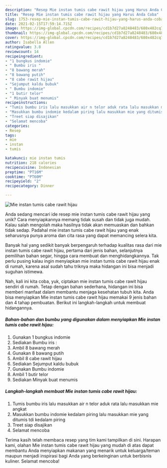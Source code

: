 ```yaml
---
description: "Resep Mie instan tumis cabe rawit hijau yang Harus Anda Coba"
title: "Resep Mie instan tumis cabe rawit hijau yang Harus Anda Coba"
slug: 1753-resep-mie-instan-tumis-cabe-rawit-hijau-yang-harus-anda-coba
date: 2021-02-15T17:59:14.715Z
image: https://img-global.cpcdn.com/recipes/cd1b7d27a8248483/680x482cq70/mie-instan-tumis-cabe-rawit-hijau-foto-resep-utama.jpg
thumbnail: https://img-global.cpcdn.com/recipes/cd1b7d27a8248483/680x482cq70/mie-instan-tumis-cabe-rawit-hijau-foto-resep-utama.jpg
cover: https://img-global.cpcdn.com/recipes/cd1b7d27a8248483/680x482cq70/mie-instan-tumis-cabe-rawit-hijau-foto-resep-utama.jpg
author: Isabella Allen
ratingvalue: 3.8
reviewcount: 14
recipeingredient:
- "1 bungkus indomie"
- " Bumbu iris "
- "8 bawang merah"
- "8 bawang putih"
- "8 cabe rawit hijau"
- "Sejumput kaldu bubuk"
- " Bumbu indomie"
- "1 butir telor"
- " Minyak buat menumis"
recipeinstructions:
- "Tumis bumbu iris lalu masukkan air n telor aduk rata lalu masukkan mie angkat"
- "Masukkan bumbu indomie kedalam piring lalu masukkan mie yang ditumis tdi kedalam piring"
- "Treet siap disajikan"
- "Selamat mencoba"
categories:
- Resep
tags:
- mie
- instan
- tumis

katakunci: mie instan tumis 
nutrition: 218 calories
recipecuisine: Indonesian
preptime: "PT16M"
cooktime: "PT60M"
recipeyield: "2"
recipecategory: Dinner

---
```



![Mie instan tumis cabe rawit hijau](https://img-global.cpcdn.com/recipes/cd1b7d27a8248483/680x482cq70/mie-instan-tumis-cabe-rawit-hijau-foto-resep-utama.jpg)

Anda sedang mencari ide resep mie instan tumis cabe rawit hijau yang unik? Cara menyiapkannya memang tidak susah dan tidak juga mudah. Kalau salah mengolah maka hasilnya tidak akan memuaskan dan bahkan tidak sedap. Padahal mie instan tumis cabe rawit hijau yang enak seharusnya punya aroma dan cita rasa yang dapat memancing selera kita.

Banyak hal yang sedikit banyak berpengaruh terhadap kualitas rasa dari mie instan tumis cabe rawit hijau, pertama dari jenis bahan, selanjutnya pemilihan bahan segar, hingga cara membuat dan menghidangkannya. Tak perlu pusing kalau ingin menyiapkan mie instan tumis cabe rawit hijau enak di rumah, karena asal sudah tahu triknya maka hidangan ini bisa menjadi suguhan istimewa.




Nah, kali ini kita coba, yuk, ciptakan mie instan tumis cabe rawit hijau sendiri di rumah. Tetap dengan bahan sederhana, hidangan ini bisa memberi manfaat dalam membantu menjaga kesehatan tubuh kita. Anda bisa menyiapkan Mie instan tumis cabe rawit hijau memakai 9 jenis bahan dan 4 tahap pembuatan. Berikut ini langkah-langkah untuk membuat hidangannya.

<!--inarticleads1-->

##### Bahan-bahan dan bumbu yang digunakan dalam menyiapkan Mie instan tumis cabe rawit hijau:

1. Gunakan 1 bungkus indomie
1. Sediakan  Bumbu iris :
1. Ambil 8 bawang merah
1. Gunakan 8 bawang putih
1. Ambil 8 cabe rawit hijau
1. Sediakan Sejumput kaldu bubuk
1. Gunakan  Bumbu indomie
1. Ambil 1 butir telor
1. Sediakan  Minyak buat menumis




<!--inarticleads2-->

##### Langkah-langkah membuat Mie instan tumis cabe rawit hijau:

1. Tumis bumbu iris lalu masukkan air n telor aduk rata lalu masukkan mie angkat
1. Masukkan bumbu indomie kedalam piring lalu masukkan mie yang ditumis tdi kedalam piring
1. Treet siap disajikan
1. Selamat mencoba




Terima kasih telah membaca resep yang tim kami tampilkan di sini. Harapan kami, olahan Mie instan tumis cabe rawit hijau yang mudah di atas dapat membantu Anda menyiapkan makanan yang menarik untuk keluarga/teman maupun menjadi inspirasi bagi Anda yang berkeinginan untuk berbisnis kuliner. Selamat mencoba!
